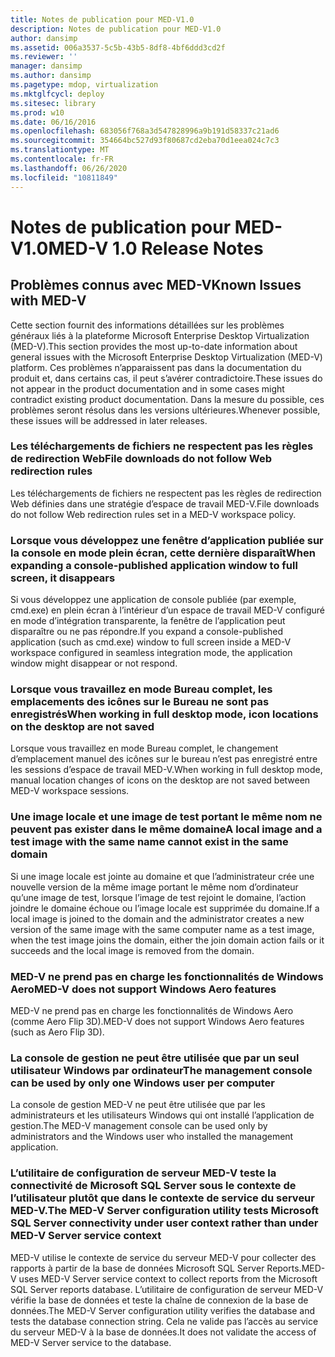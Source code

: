 ```yaml
---
title: Notes de publication pour MED-V1.0
description: Notes de publication pour MED-V1.0
author: dansimp
ms.assetid: 006a3537-5c5b-43b5-8df8-4bf6ddd3cd2f
ms.reviewer: ''
manager: dansimp
ms.author: dansimp
ms.pagetype: mdop, virtualization
ms.mktglfcycl: deploy
ms.sitesec: library
ms.prod: w10
ms.date: 06/16/2016
ms.openlocfilehash: 683056f768a3d547828996a9b191d58337c21ad6
ms.sourcegitcommit: 354664bc527d93f80687cd2eba70d1eea024c7c3
ms.translationtype: MT
ms.contentlocale: fr-FR
ms.lasthandoff: 06/26/2020
ms.locfileid: "10811849"
---
```

# <span data-ttu-id="1a975-103">Notes de publication pour MED-V1.0</span><span class="sxs-lookup"><span data-stu-id="1a975-103">MED-V 1.0 Release Notes</span></span>


## <span data-ttu-id="1a975-104">Problèmes connus avec MED-V</span><span class="sxs-lookup"><span data-stu-id="1a975-104">Known Issues with MED-V</span></span>


<span data-ttu-id="1a975-105">Cette section fournit des informations détaillées sur les problèmes généraux liés à la plateforme Microsoft Enterprise Desktop Virtualization (MED-V).</span><span class="sxs-lookup"><span data-stu-id="1a975-105">This section provides the most up-to-date information about general issues with the Microsoft Enterprise Desktop Virtualization (MED-V) platform.</span></span> <span data-ttu-id="1a975-106">Ces problèmes n’apparaissent pas dans la documentation du produit et, dans certains cas, il peut s’avérer contradictoire.</span><span class="sxs-lookup"><span data-stu-id="1a975-106">These issues do not appear in the product documentation and in some cases might contradict existing product documentation.</span></span> <span data-ttu-id="1a975-107">Dans la mesure du possible, ces problèmes seront résolus dans les versions ultérieures.</span><span class="sxs-lookup"><span data-stu-id="1a975-107">Whenever possible, these issues will be addressed in later releases.</span></span>

### <span data-ttu-id="1a975-108">Les téléchargements de fichiers ne respectent pas les règles de redirection Web</span><span class="sxs-lookup"><span data-stu-id="1a975-108">File downloads do not follow Web redirection rules</span></span>

<span data-ttu-id="1a975-109">Les téléchargements de fichiers ne respectent pas les règles de redirection Web définies dans une stratégie d’espace de travail MED-V.</span><span class="sxs-lookup"><span data-stu-id="1a975-109">File downloads do not follow Web redirection rules set in a MED-V workspace policy.</span></span>

### <span data-ttu-id="1a975-110">Lorsque vous développez une fenêtre d’application publiée sur la console en mode plein écran, cette dernière disparaît</span><span class="sxs-lookup"><span data-stu-id="1a975-110">When expanding a console-published application window to full screen, it disappears</span></span>

<span data-ttu-id="1a975-111">Si vous développez une application de console publiée (par exemple, cmd.exe) en plein écran à l’intérieur d’un espace de travail MED-V configuré en mode d’intégration transparente, la fenêtre de l’application peut disparaître ou ne pas répondre.</span><span class="sxs-lookup"><span data-stu-id="1a975-111">If you expand a console-published application (such as cmd.exe) window to full screen inside a MED-V workspace configured in seamless integration mode, the application window might disappear or not respond.</span></span>

### <span data-ttu-id="1a975-112">Lorsque vous travaillez en mode Bureau complet, les emplacements des icônes sur le Bureau ne sont pas enregistrés</span><span class="sxs-lookup"><span data-stu-id="1a975-112">When working in full desktop mode, icon locations on the desktop are not saved</span></span>

<span data-ttu-id="1a975-113">Lorsque vous travaillez en mode Bureau complet, le changement d’emplacement manuel des icônes sur le bureau n’est pas enregistré entre les sessions d’espace de travail MED-V.</span><span class="sxs-lookup"><span data-stu-id="1a975-113">When working in full desktop mode, manual location changes of icons on the desktop are not saved between MED-V workspace sessions.</span></span>

### <span data-ttu-id="1a975-114">Une image locale et une image de test portant le même nom ne peuvent pas exister dans le même domaine</span><span class="sxs-lookup"><span data-stu-id="1a975-114">A local image and a test image with the same name cannot exist in the same domain</span></span>

<span data-ttu-id="1a975-115">Si une image locale est jointe au domaine et que l’administrateur crée une nouvelle version de la même image portant le même nom d’ordinateur qu’une image de test, lorsque l’image de test rejoint le domaine, l’action joindre le domaine échoue ou l’image locale est supprimée du domaine.</span><span class="sxs-lookup"><span data-stu-id="1a975-115">If a local image is joined to the domain and the administrator creates a new version of the same image with the same computer name as a test image, when the test image joins the domain, either the join domain action fails or it succeeds and the local image is removed from the domain.</span></span>

### <span data-ttu-id="1a975-116">MED-V ne prend pas en charge les fonctionnalités de Windows Aero</span><span class="sxs-lookup"><span data-stu-id="1a975-116">MED-V does not support Windows Aero features</span></span>

<span data-ttu-id="1a975-117">MED-V ne prend pas en charge les fonctionnalités de Windows Aero (comme Aero Flip 3D).</span><span class="sxs-lookup"><span data-stu-id="1a975-117">MED-V does not support Windows Aero features (such as Aero Flip 3D).</span></span>

### <span data-ttu-id="1a975-118">La console de gestion ne peut être utilisée que par un seul utilisateur Windows par ordinateur</span><span class="sxs-lookup"><span data-stu-id="1a975-118">The management console can be used by only one Windows user per computer</span></span>

<span data-ttu-id="1a975-119">La console de gestion MED-V ne peut être utilisée que par les administrateurs et les utilisateurs Windows qui ont installé l’application de gestion.</span><span class="sxs-lookup"><span data-stu-id="1a975-119">The MED-V management console can be used only by administrators and the Windows user who installed the management application.</span></span>

### <span data-ttu-id="1a975-120">L’utilitaire de configuration de serveur MED-V teste la connectivité de Microsoft SQL Server sous le contexte de l’utilisateur plutôt que dans le contexte de service du serveur MED-V.</span><span class="sxs-lookup"><span data-stu-id="1a975-120">The MED-V Server configuration utility tests Microsoft SQL Server connectivity under user context rather than under MED-V Server service context</span></span>

<span data-ttu-id="1a975-121">MED-V utilise le contexte de service du serveur MED-V pour collecter des rapports à partir de la base de données Microsoft SQL Server Reports.</span><span class="sxs-lookup"><span data-stu-id="1a975-121">MED-V uses MED-V Server service context to collect reports from the Microsoft SQL Server reports database.</span></span> <span data-ttu-id="1a975-122">L’utilitaire de configuration de serveur MED-V vérifie la base de données et teste la chaîne de connexion de la base de données.</span><span class="sxs-lookup"><span data-stu-id="1a975-122">The MED-V Server configuration utility verifies the database and tests the database connection string.</span></span> <span data-ttu-id="1a975-123">Cela ne valide pas l’accès au service du serveur MED-V à la base de données.</span><span class="sxs-lookup"><span data-stu-id="1a975-123">It does not validate the access of MED-V Server service to the database.</span></span>

 

 





